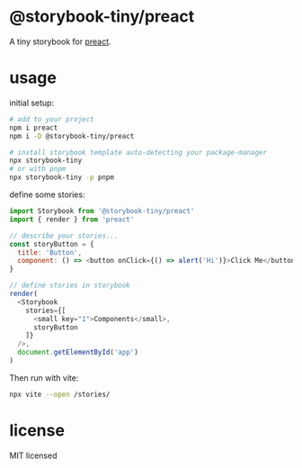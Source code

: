 # @storybook-tiny/preact

A tiny storybook for [preact][].

# usage

initial setup:

```sh
# add to your project
npm i preact
npm i -D @storybook-tiny/preact

# install storybook template auto-detecting your package-manager
npx storybook-tiny
# or with pnpm
npx storybook-tiny -p pnpm
```

define some stories:

```js 
import Storybook from '@storybook-tiny/preact'
import { render } from 'preact'

// describe your stories...
const storyButton = {
  title: 'Button',
  component: () => <button onClick={() => alert('Hi')}>Click Me</button>
}

// define stories in storybook
render(
  <Storybook
    stories={[
      <small key="1">Components</small>, 
      storyButton
    ]}
  />,
  document.getElementById('app')
)
```

Then run with vite:

```sh
npx vite --open /stories/
```

# license

MIT licensed

[preact]: https://preactjs.com/tutorial/
